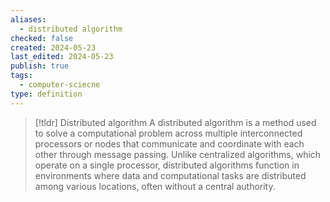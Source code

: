 ```yaml
---
aliases:
  - distributed algorithm
checked: false
created: 2024-05-23
last_edited: 2024-05-23
publish: true
tags:
  - computer-sciecne
type: definition
---
```

>[!tldr] Distributed algorithm
> A distributed algorithm is a method used to solve a computational problem across multiple interconnected processors or nodes that communicate and coordinate with each other through message passing. Unlike centralized algorithms, which operate on a single processor, distributed algorithms function in environments where data and computational tasks are distributed among various locations, often without a central authority.

